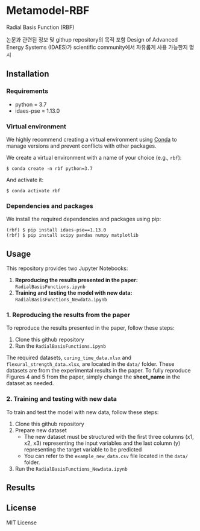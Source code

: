 # Metamodel-RBF
Radial Basis Function (RBF)

논문과 관련된 정보 및 githup repository의 목적 포함
Design of Advanced Energy Systems (IDAES)가 scientific community에서 자유롭게 사용 가능한지 명시

## Installation
### Requirements
- python = 3.7
- idaes-pse = 1.13.0
  
### Virtual environment
We highly recommend creating a virtual environment using [Conda](https://docs.conda.io/projects/conda/en/latest/user-guide/install/index.html) to manage versions and prevent conflicts with other packages.

We create a virtual environment with a name of your choice (e.g., `rbf`):
```
$ conda create -n rbf python=3.7
```
And activate it:
```
$ conda activate rbf
```

### Dependencies and packages
We install the required dependencies and packages using pip:
```
(rbf) $ pip install idaes-pse==1.13.0 
(rbf) $ pip install scipy pandas numpy matplotlib
```


## Usage
This repository provides two Jupyter Notebooks:
1. **Reproducing the results presented in the paper:** `RadialBasisFunctions.ipynb`
2. **Training and testing the model with new data:** `RadialBasisFunctions_Newdata.ipynb`

### 1. Reproducing the results from the paper
To reproduce the results presented in the paper, follow these steps:
1. Clone this github repository
2. Run the `RadialBasisFunctions.ipynb`

The required datasets, `curing_time_data.xlsx` and `flexural_strength_data.xlsx`, are located in the `data/` folder. These datasets are from the experimental results in the paper. To fully reproduce Figures 4 and 5 from the paper, simply change the **sheet_name** in the dataset as needed.

### 2. Training and testing with new data
To train and test the model with new data, follow these steps:
1. Clone this github repository
2. Prepare new dataset
   - The new dataset must be structured with the first three columns (x1, x2, x3) representing the input variables and the last column (y) representing the target variable to be predicted
   - You can refer to the `example_new_data.csv` file located in the `data/` folder.
3. Run the `RadialBasisFunctions_Newdata.ipynb`

## Results


## License
MIT License

